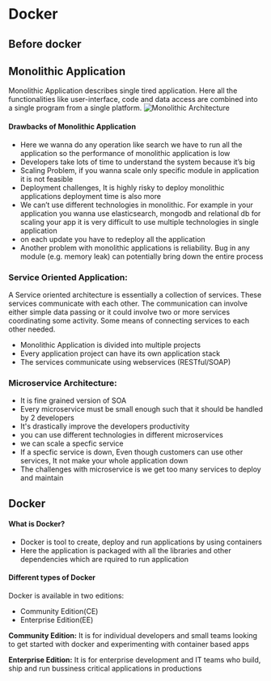 # Docker
## Before docker
## Monolithic Application
 Monolithic Application describes single tired application. Here all the functionalities like user-interface, code and data access are combined into a single program from a single platform.
![Monolithic Architecture](https://github.com/javahometech/Docker/blob/master/images/Monolithic.png "Monolithic")
#### Drawbacks of Monolithic Application
- Here we wanna do any operation like search we have to run all the application so the performance of monolithic application is low
- Developers take lots of time to understand the system because it’s big
- Scaling Problem, if you wanna scale only specific module in application it is not feasible
- Deployment challenges, It is highly risky to deploy monolithic applications deployment time is also more
- We can’t use different technologies in monolithic. For example in your application you wanna use elasticsearch, mongodb and relational db for scaling your app it is very difficult to use multiple technologies in single application
- on each update you have to redeploy all the application
- Another problem with monolithic applications is reliability. Bug in any module (e.g. memory leak) can potentially bring down the entire process

### Service Oriented Application:
A Service oriented architecture is essentially a collection of services. These services communicate with each
other. The communication can involve either simple data passing or it could involve two or more services coordinating some activity. Some means of connecting services to each other needed.
- Monolithic Application is divided into multiple projects
- Every application project can have its own application stack
- The services communicate using webservices (RESTful/SOAP)

### Microservice Architecture:
-	It is fine grained version of SOA
- Every microservice must be small enough such that it should be handled by 2 developers
- It's drastically improve the developers productivity
- you can use different technologies in different microservices
- we can scale a specfic service
- If a specfic service is down, Even though customers can use other services, It not make your whole application down
- The challenges with microservice is we get too many services to deploy and maintain

## Docker
#### What is Docker?
- Docker is tool to create, deploy and run applications by using containers
- Here the application is packaged with all the libraries and other dependencies which are rquired to run application
#### Different types of Docker
Docker is available in two editions:
- Community Edition(CE)
- Enterprise Edition(EE)

**Community Edition:** It is for individual developers and small teams looking to get started with docker and
experimenting with container based apps

**Enterprise Edition:** It is for enterprise development and IT teams who build, ship and run bussiness critical applications in productions
